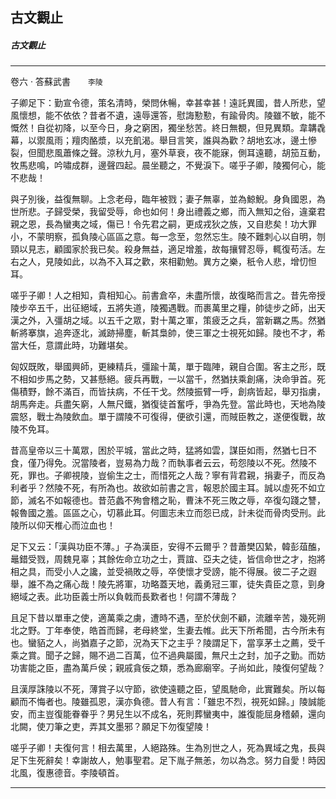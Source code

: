 

## 古文觀止

##### 古文觀止

* * *

卷六 ‧ 答蘇武書　　`李陵`

子卿足下：勤宣令德，策名清時，榮問休暢，幸甚幸甚！遠託異國，昔人所悲，望風懷想，能不依依？昔者不遺，遠辱還答，慰誨懃懃，有踰骨肉。陵雖不敏，能不慨然！自從初降，以至今日，身之窮困，獨坐愁苦。終日無覩，但見異類。韋韝毳幕，以禦風雨；羶肉酪漿，以充飢渴。舉目言笑，誰與為歡？胡地玄冰，邊土慘裂，但聞悲風蕭條之聲。涼秋九月，塞外草衰，夜不能寐，側耳遠聽，胡笳互動，牧馬悲鳴，吟嘯成群，邊聲四起。晨坐聽之，不覺淚下。嗟乎子卿，陵獨何心，能不悲哉！

與子別後，益復無聊。上念老母，臨年被戮；妻子無辜，並為鯨鯢。身負國恩，為世所悲。子歸受榮，我留受辱，命也如何！身出禮義之鄉，而入無知之俗，違棄君親之恩，長為蠻夷之域，傷已！令先君之嗣，更成戎狄之族，又自悲矣！功大罪小，不蒙明察，孤負陵心區區之意。每一念至，忽然忘生。陵不難刺心以自明，刎頸以見志，顧國家於我已矣。殺身無益，適足增羞，故每攘臂忍辱，輒復苟活。左右之人，見陵如此，以為不入耳之歡，來相勸勉。異方之樂，秖令人悲，增忉怛耳。

嗟乎子卿！人之相知，貴相知心。前書倉卒，未盡所懷，故復略而言之。昔先帝授陵步卒五千，出征絕域，五將失道，陵獨遇戰。而裹萬里之糧，帥徒步之師，出天漢之外，入彊胡之域。以五千之眾，對十萬之軍，策疲乏之兵，當新羈之馬。然猶斬將搴旗，追奔逐北，滅跡掃塵，斬其梟帥，使三軍之士視死如歸。陵也不才，希當大任，意謂此時，功難堪矣。

匈奴既敗，舉國興師，更練精兵，彊踰十萬，單于臨陣，親自合圍。客主之形，既不相如步馬之勢，又甚懸絕。疲兵再戰，一以當千，然猶扶乘創痛，決命爭首。死傷積野，餘不滿百，而皆扶病，不任干戈。然陵振臂一呼，創病皆起，舉刃指虜，胡馬奔走。兵盡矢窮，人無尺鐵，猶復徒首奮呼，爭為先登。當此時也，天地為陵震怒，戰士為陵飲血。單于謂陵不可復得，便欲引還，而賊臣教之，遂便復戰，故陵不免耳。

昔高皇帝以三十萬眾，困於平城，當此之時，猛將如雲，謀臣如雨，然猶七日不食，僅乃得免。況當陵者，豈易為力哉？而執事者云云，苟怨陵以不死。然陵不死，罪也。子卿視陵，豈偷生之士，而惜死之人哉？寧有背君親，捐妻子，而反為利者乎？然陵不死，有所為也。故欲如前書之言，報恩於國主耳。誠以虛死不如立節，滅名不如報德也。昔范蠡不殉會稽之恥，曹沬不死三敗之辱，卒復勾踐之讐，報魯國之羞。區區之心，切慕此耳。何圖志未立而怨已成，計未從而骨肉受刑。此陵所以仰天椎心而泣血也！

足下又云：「漢與功臣不薄。」子為漢臣，安得不云爾乎？昔蕭樊囚縶，韓彭葅醢，鼂錯受戮，周魏見辜；其餘佐命立功之士，賈誼、亞夫之徒，皆信命世之才，抱將相之具，而受小人之讒，並受禍敗之辱，卒使懷才受謗，能不得展。彼二子之遐舉，誰不為之痛心哉！陵先將軍，功略蓋天地，義勇冠三軍，徒失貴臣之意，剄身絕域之表。此功臣義士所以負戟而長歎者也！何謂不薄哉？

且足下昔以單車之使，適萬乘之虜，遭時不遇，至於伏劍不顧，流離辛苦，幾死朔北之野。丁年奉使，皓首而歸，老母終堂，生妻去帷。此天下所希聞，古今所未有也。蠻貊之人，尚猶嘉子之節，況為天下之主乎？陵謂足下，當享茅土之薦，受千乘之賞。聞子之歸，賜不過二百萬，位不過典屬國，無尺土之封，加子之勤。而妨功害能之臣，盡為萬戶侯；親戚貪佞之類，悉為廊廟宰。子尚如此，陵復何望哉？

且漢厚誅陵以不死，薄賞子以守節，欲使遠聽之臣，望風馳命，此實難矣。所以每顧而不悔者也。陵雖孤恩，漢亦負德。昔人有言：「雖忠不烈，視死如歸。」陵誠能安，而主豈復能眷眷乎？男兒生以不成名，死則葬蠻夷中，誰復能屈身稽顙，還向北闕，使刀筆之吏，弄其文墨邪？願足下勿復望陵！

嗟乎子卿！夫復何言！相去萬里，人絕路殊。生為別世之人，死為異域之鬼，長與足下生死辭矣！幸謝故人，勉事聖君。足下胤子無恙，勿以為念。努力自愛！時因北風，復惠德音。李陵頓首。

* * *

